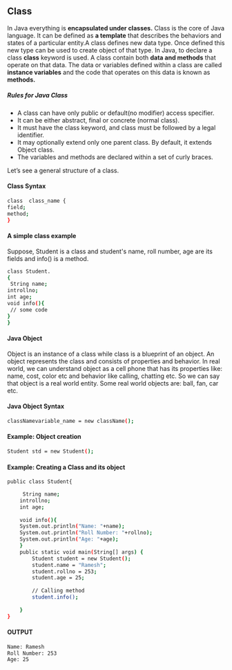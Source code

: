 ## Class
In Java everything is **encapsulated under classes.** Class is the core of Java language. It can be defined as **a template** that describes the behaviors and states of a particular entity.A class defines new data type. Once defined this new type can be used to create object of that type.
In Java, to declare a class **class** keyword is used. A class contain both **data and methods** that operate on that data. The data or variables defined within a class are called **instance variables** and the code that operates on this data is known as **methods.**

##### Rules for Java Class
-	A class can have only public or default(no modifier) access specifier.
-	It can be either abstract, final or concrete (normal class).
-	It must have the class keyword, and class must be followed by a legal identifier.
-	It may optionally extend only one parent class. By default, it extends Object class.
-	The variables and methods are declared within a set of curly braces.

Let’s see a general structure of a class.

#### Class Syntax
```sh
class  class_name {
field;
method;
}
```
#### A simple class example
Suppose, Student is a class and student's name, roll number, age are its fields and info() is a method.
```sh
class Student.
{
 String name;
introllno;
int age;
void info(){
 // some code
}
}
```
#### Java Object
Object is an instance of a class while class is a blueprint of an object. An object represents the class and consists of properties and behavior.
In real world, we can understand object as a cell phone that has its properties like: name, cost, color etc and behavior like calling, chatting etc.
So we can say that object is a real world entity. Some real world objects are: ball, fan, car etc.
#### Java Object Syntax
```sh
classNamevariable_name = new className();
```
#### Example: Object creation
```sh
Student std = new Student();
```
#### Example: Creating a Class and its object
```sh
public class Student{      

	 String name;
	introllno;
	int age;
	
	void info(){
	System.out.println("Name: "+name);
	System.out.println("Roll Number: "+rollno);
	System.out.println("Age: "+age);
	}  
	public static void main(String[] args) {
		Student student = new Student();
		student.name = "Ramesh";
		student.rollno = 253;
		student.age = 25;
		
		// Calling method
		student.info();
		
	}
}  
```
#### OUTPUT

```sh
Name: Ramesh
Roll Number: 253
Age: 25
```
